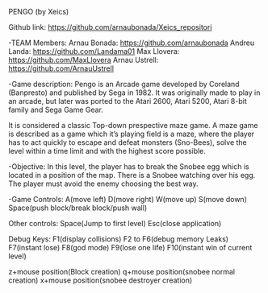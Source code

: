 PENGO (by Xeics)

Github link: https://github.com/arnaubonada/Xeics_repositori

-TEAM Members:
Arnau Bonada: https://github.com/arnaubonada
Andreu Landa: https://github.com/Landama01
Max Llovera: https://github.com/MaxLlovera
Arnau Ustrell: https://github.com/ArnauUstrell



-Game description:
Pengo is an Arcade game developed by Coreland (Banpresto) and published 
by Sega in 1982. It was originally made to play in an arcade, but later 
was ported to the Atari 2600, Atari 5200, Atari 8-bit family and Sega Game Gear.

It is considered a classic Top-down prespective maze game. A maze game is described 
as a game which it’s playing field is a maze, where the player has to act quickly 
to escape and defeat monsters (Sno-Bees), solve the level within a time limit and 
with the highest score possible.

-Objective:
In this level, the player has to break the Snobee egg which is located in a position of the map. 
There is a Snobee watching over his egg. The player must avoid the enemy choosing the best way.


-Game Controls:
A(move left)
D(move right)
W(move up)
S(move down)
Space(push block/break block/push wall)

Other controls:
Space(Jump to first level)
Esc(close application)

Debug Keys:
F1(display collisions)
F2 to F6(debug memory Leaks)
F7(instant lose)
F8(god mode)
F9(lose one life)
F10(instant win of current level)

z+mouse position(Block creation)
q+mouse position(snobee normal creation)
x+mouse position(snobee destroyer creation)
